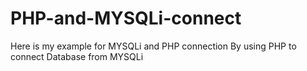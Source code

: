 # PHP-and-MYSQLi-connect 
Here is my example for MYSQLi and PHP connection
By using PHP to connect Database from MYSQLi
